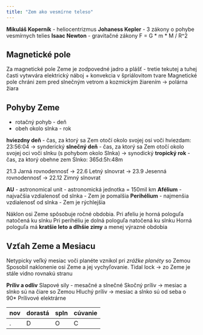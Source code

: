 ```yaml
---
title: "Zem ako vesmírne teleso"
---
```


**Mikuláš Koperník** - heliocentrizmus
**Johaness Kepler** - 3 zákony o pohybe vesmírnych telies
**Isaac Newton** - gravitačné zákony F = G * m * M / R^2

## Magnetické pole
Za magnetické pole Zeme je zodpovedné jadro a plášť - tretie tekutej a tuhej časti vytwvára elektrický náboj + konvekcia v špriálovitom tvare
Magnetické pole chráni zem pred slnečným vetrom a kozmickým žiarením -> polárna žiara

## Pohyby Zeme
 - rotačný pohyb - deň
 - obeh okolo slnka - rok

**hviezdny deň** - čas, za ktorý sa Zem otočí okolo svojej osi voči hviezdam: 23:56:04 -> synderický
**slnečný deň** - čas, za ktorý sa Zem otočí okolo svojej oci voči slnku (s pohybom okolo Slnka) -> synodický
**tropický rok** - čas, za ktorý obehne zem Slnko: 365d:5h:48m

21.3 Jarná rovnodennosť -> 22.6 Letný slnovrat -> 23.9 Jesenná rovnodennosť -> 22.12 Zimný slnovrat

**AU** - astronomical unit - astronomická jednotka = 150mil km
**Afélium** - najvačšia vzdialenosť od slnka - Zem je pomalšia
**Perihélium** - najmenšia vzdialenosť od slnka - Zem je rýchlejšia

Náklon osi Zeme spôsobuje ročné obdobia.
Pri afeliu je horná pologuľa natočená ku slnku 
Pri perihéliu je dolná pologuľa natočená ku slnku
Horná pologuľa má **kratšie leto a dlhšie zimy** a menej výrazné obdobia

## Vzťah Zeme a Mesiacu
Netypicky veľký mesiac voči planéte vznikol pri *zrážke planéty* so Zemou
Sposobil naklonenie osi Zeme a jej vychyľovanie. 
Tidal lock -> zo Zeme je stále vidno rovnakú stranu

**Príliv a odliv**
Slapové sily - mesačné a slnečné
Skočný príliv -> mesiac a slnko sú na čiare so Zemou
Hluchý príliv -> mesiac a slnko sú od seba o 90* 
Prílivové elektrárne

 nov | dorastá | spln | cúvanie |
-----|---------|------|---------|
.    | D       | O    | C       |